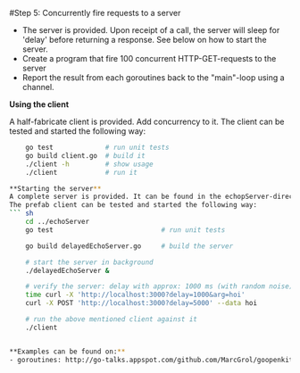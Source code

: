 #Step 5: Concurrently fire requests to a server

- The server is provided. Upon receipt of a call, the server will sleep for 'delay' before returning a response. See below on how to start the server.
- Create a program that fire 100 concurrent HTTP-GET-requests to the server
- Report the result from each goroutines back to the "main"-loop using a channel.


**Using the client**

A half-fabricate client is provided. Add concurrency to it.
The client can be tested and started the following way:
``` sh
    go test             # run unit tests
    go build client.go  # build it
    ./client -h         # show usage
    ./client            # run it

**Starting the server**
A complete server is provided. It can be found in the echopServer-directory of the project.
The prefab client can be tested and started the following way:
``` sh
    cd ../echoServer
    go test                           # run unit tests

    go build delayedEchoServer.go     # build the server

    # start the server in background
    ./delayedEchoServer &

    # verify the server: delay with approx: 1000 ms (with random noise)
    time curl -X 'http://localhost:3000?delay=1000&arg=hoi'
    curl -X POST 'http://localhost:3000?delay=5000' --data hoi

    # run the above mentioned client against it
    ./client


**Examples can be found on:**
- goroutines: http://go-talks.appspot.com/github.com/MarcGrol/goopenkitchen/openKitchen.slide#31 etc
